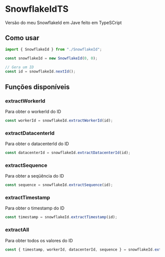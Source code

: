 # SnowflakeIdTS
Versão do meu SnowflakeId em Jave feito em TypeSCript

## Como usar

```typescript
import { SnowflakeId } from "./SnowflakeId";

const snowflakeId = new SnowflakeId(0, 0);

// Gera um ID
const id = snowflakeId.nextId();

```

## Funções disponíveis

### extractWorkerId

Para obter o workerId do ID

```typescript
const workerId = snowflakeId.extractWorkerId(id);
```

### extractDatacenterId

Para obter o datacenterId do ID

```typescript
const datacenterId = snowflakeId.extractDatacenterId(id);
```

### extractSequence

Para obter a seqüência do ID

```typescript
const sequence = snowflakeId.extractSequence(id);
```

### extractTimestamp

Para obter o timestamp do ID

```typescript
const timestamp = snowflakeId.extractTimestamp(id);
```

### extractAll

Para obter todos os valores do ID

```typescript
const { timestamp, workerId, datacenterId, sequence } = snowflakeId.extractAll(id); 
```

